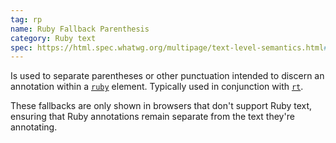 ```yaml
---
tag: rp
name: Ruby Fallback Parenthesis
category: Ruby text
spec: https://html.spec.whatwg.org/multipage/text-level-semantics.html#the-rp-element
---
```


Is used to separate parentheses or other punctuation intended to discern an annotation within a [`ruby`](#ruby) element. Typically used in conjunction with [`rt`](#rt).

These fallbacks are only shown in browsers that don't support Ruby text, ensuring that Ruby annotations remain separate from the text they're annotating.
